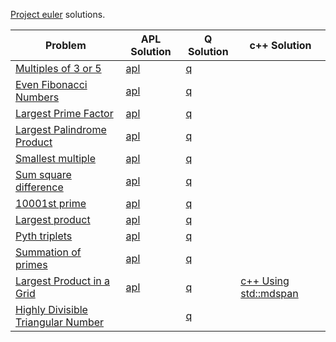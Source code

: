 [Project euler](https://projecteuler.net/) solutions.

| Problem                                                                   | APL Solution           | Q Solution       | c++ Solution                          |
|---------------------------------------------------------------------------|------------------------|------------------|---------------------------------------|
| [Multiples of 3 or 5](https://projecteuler.net/problem=1)                 | [apl](problem1.dyalog) | [q](problem1.q)  |                                       |
| [Even Fibonacci Numbers](https://projecteuler.net/problem=2)              | [apl](problem2.dyalog) | [q](problem2.q)  |                                       |
| [Largest Prime Factor](https://projecteuler.net/problem=3)                | [apl](problem3.dyalog) | [q](problem3.q)  |                                       |
| [Largest Palindrome Product](https://projecteuler.net/problem=4)          | [apl](problem4.dyalog) | [q](problem4.q)  |                                       |
| [Smallest multiple](https://projecteuler.net/problem=5)                   | [apl](problem5.dyalog) | [q](problem5.q)  |                                       |
| [Sum square difference](https://projecteuler.net/problem=6)               | [apl](problem6.dyalog) | [q](problem6.q)  |                                       |
| [10001st prime](https://projecteuler.net/problem=7)                       | [apl](problem7.dyalog) | [q](problem7.q)  |                                       |
| [Largest product](https://projecteuler.net/problem=8)                     | [apl](problem8.dyalog) | [q](problem8.q)  |                                       |
| [Pyth triplets](https://projecteuler.net/problem=9)                       | [apl](problem9.dyalog) | [q](problem9.q)  |                                       |
| [Summation of primes](https://projecteuler.net/problem=10)                | [apl]()                | [q](problem10.q) |                                       |
| [Largest Product in a Grid](https://projecteuler.net/problem=11)          | [apl]()                | [q](problem11.q) | [c++ Using std::mdspan](problem11.cc) |
| [Highly Divisible Triangular Number](https://projecteuler.net/problem=12) |                        | [q](problem12.q) |                                       |





